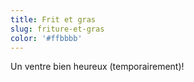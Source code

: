 ```yaml
---
title: Frit et gras
slug: friture-et-gras
color: '#ffbbbb'
---
```



Un ventre bien heureux (temporairement)!